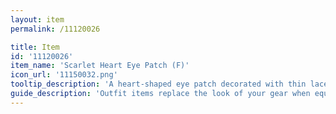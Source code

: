 ```yaml
---
layout: item
permalink: /11120026

title: Item
id: '11120026'
item_name: 'Scarlet Heart Eye Patch (F)'
icon_url: '11150032.png'
tooltip_description: 'A heart-shaped eye patch decorated with thin lace.'
guide_description: 'Outfit items replace the look of your gear when equipped.'
---
```

